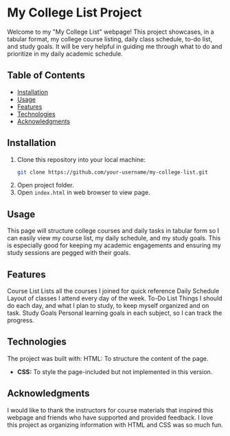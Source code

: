 # My College List Project

Welcome to my "My College List" webpage! This project showcases, in a tabular format, my college course listing, daily class schedule, to-do list, and study goals. It will be very helpful in guiding me through what to do and prioritize in my daily academic schedule.

## Table of Contents
- [Installation](#installation)
- [Usage](#usage)
- [Features](#features)
- [Technologies](#technologies)
- [Acknowledgments](#acknowledgments)

## Installation

1. Clone this repository into your local machine:
    ```bash
    git clone https://github.com/your-username/my-college-list.git
2. Open project folder.
3. Open `index.html` in web browser to view page.

## Usage

This page will structure college courses and daily tasks in tabular form so I can easily view my course list, my daily schedule, and my study goals. This is especially good for keeping my academic engagements and ensuring my study sessions are pegged with their goals.

## Features

Course List Lists all the courses I joined for quick reference
Daily Schedule Layout of classes I attend every day of the week.
To-Do List Things I should do each day, and what I plan to study, to keep myself organized and on task.
Study Goals Personal learning goals in each subject, so I can track the progress.

## Technologies

The project was built with:
HTML: To structure the content of the page.
- **CSS:** To style the page-included but not implemented in this version.

## Acknowledgments

I would like to thank the instructors for course materials that inspired this webpage and friends who have supported and provided feedback. I love this project as organizing information with HTML and CSS was so much fun.
